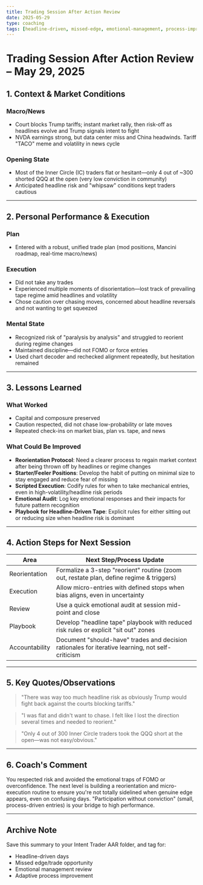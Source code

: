 ```yaml
---
title: Trading Session After Action Review
date: 2025-05-29
type: coaching
tags: [headline-driven, missed-edge, emotional-management, process-improvement]
---
```


# Trading Session After Action Review – May 29, 2025

## 1. Context & Market Conditions

### Macro/News
- Court blocks Trump tariffs; instant market rally, then risk-off as headlines evolve and Trump signals intent to fight
- NVDA earnings strong, but data center miss and China headwinds. Tariff "TACO" meme and volatility in news cycle

### Opening State
- Most of the Inner Circle (IC) traders flat or hesitant—only 4 out of ~300 shorted QQQ at the open (very low conviction in community)
- Anticipated headline risk and "whipsaw" conditions kept traders cautious

---

## 2. Personal Performance & Execution

### Plan
- Entered with a robust, unified trade plan (mod positions, Mancini roadmap, real-time macro/news)

### Execution
- Did not take any trades
- Experienced multiple moments of disorientation—lost track of prevailing tape regime amid headlines and volatility
- Chose caution over chasing moves, concerned about headline reversals and not wanting to get squeezed

### Mental State
- Recognized risk of "paralysis by analysis" and struggled to reorient during regime changes
- Maintained discipline—did not FOMO or force entries
- Used chart decoder and rechecked alignment repeatedly, but hesitation remained

---

## 3. Lessons Learned

### What Worked
- Capital and composure preserved
- Caution respected, did not chase low-probability or late moves
- Repeated check-ins on market bias, plan vs. tape, and news

### What Could Be Improved
- **Reorientation Protocol**: Need a clearer process to regain market context after being thrown off by headlines or regime changes
- **Starter/Feeler Positions**: Develop the habit of putting on minimal size to stay engaged and reduce fear of missing
- **Scripted Execution**: Codify rules for when to take mechanical entries, even in high-volatility/headline risk periods
- **Emotional Audit**: Log key emotional responses and their impacts for future pattern recognition
- **Playbook for Headline-Driven Tape**: Explicit rules for either sitting out or reducing size when headline risk is dominant

---

## 4. Action Steps for Next Session

| Area | Next Step/Process Update |
|------|-------------------------|
| Reorientation | Formalize a 3-step "reorient" routine (zoom out, restate plan, define regime & triggers) |
| Execution | Allow micro-entries with defined stops when bias aligns, even in uncertainty |
| Review | Use a quick emotional audit at session mid-point and close |
| Playbook | Develop "headline tape" playbook with reduced risk rules or explicit "sit out" zones |
| Accountability | Document "should-have" trades and decision rationales for iterative learning, not self-criticism |

---

## 5. Key Quotes/Observations
> "There was way too much headline risk as obviously Trump would fight back against the courts blocking tariffs."

> "I was flat and didn't want to chase. I felt like I lost the direction several times and needed to reorient."

> "Only 4 out of 300 Inner Circle traders took the QQQ short at the open—was not easy/obvious."

---

## 6. Coach's Comment

You respected risk and avoided the emotional traps of FOMO or overconfidence. The next level is building a reorientation and micro-execution routine to ensure you're not totally sidelined when genuine edge appears, even on confusing days. "Participation without conviction" (small, process-driven entries) is your bridge to high performance.

---

## Archive Note
Save this summary to your Intent Trader AAR folder, and tag for:
- Headline-driven days
- Missed edge/trade opportunity
- Emotional management review
- Adaptive process improvement
